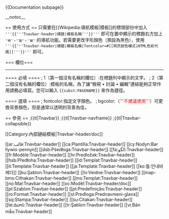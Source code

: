 <noinclude>{{Documentation subpage}}</noinclude>
<!-- 在以下編輯模板的說明文件內容 -->__notoc__

== 使用方式 ==
只需要在[{Wikipedia:導航模板|模板]]的標頭部份中加入 <code>'''<nowiki>{{</nowiki>'''Tnavbar-header|標題|模板名稱'''<nowiki>}}</nowiki>'''</code> 即可在置中顯示的標題右方加上 <span style="font-size:xx-small;">'''檢''' • '''論''' • '''編'''</span> 的導航功能。若需要更改字形顏色（預設為黑色），使用 <code>'''<nowiki>{{</nowiki>'''Tnavbar-header|標題|模板名稱|fontcolor=#[[网页颜色模式|HTML色彩代碼]]'''<nowiki>}}</nowiki>'''</code> 即可。

=== 欄位===
<hr/>
==== 必填 ====
; 1（第一個沒有名稱的欄位）:在標題列中顯示的文字。
; 2（第二個沒有名稱的欄位）:模板的名稱，為了讓“<span style="white-space:nowrap;">檢視 • 討論 • 編輯</span>”連結能夠正常作用請務必填寫。您可以輸入 <code><nowiki>{{subst:PAGENAME}}</nowiki></code> 來作為捷徑。

==== 選填 ====
; fontcolor:指定文字顏色。
; bgcolor:（<span style="color: red;">'''不建議使用'''</span>）可更換背景顏色，但是通常以透明的背景為佳。
<!-- 
=== 編輯者請注意 ===
這個模板在<span class="plainlinks">[http://zh.wikipedia.org/w/index.php?title=Special:Whatlinkshere/Template:Tnavbar-header&limit=2000&from=0 許多頁面]中被使用</span>；因此在進行修改時請特別小心。 -->

== 參見 ==
;{{tl|Tnavbar}}
;{{tl|Tnavbar-navframe}}
;{{tl|Tnavbar-collapsible}}

<includeonly>
<!-- 在以下加入頁面分類 -->
[[Category:內部鏈結模板|Tnavbar-header/doc]]

<!-- 在以下加入跨語言連結 -->
[[ar:قالب:Tnavbar-header]]
[[ca:Plantilla:Tnavbar-header]]
[[cy:Nodyn:Bar llywio-pennyn]]
[[dsb:Pśedłoga:Tnavbar-header]]
[[fa:الگو:Tnavbar-header]]
[[fr:Modèle:Tnavbar-header]]
[[hr:Predložak:Tnavbar-header]]
[[hsb:Předłoha:Tnavbar-header]]
[[id:Templat:Tnavbar-header]]
[[it:Template:Tnavbar-header]]
[[ja:Template:Tnavbar-header]]
[[ko:틀:안내바 헤더]]
[[ku:Şablon:Tnavbar-header]]
[[lv:Veidne:Tnavbar-header]]
[[map-bms:Cithakan:Tnavbar-header]]
[[ms:Templat:Tnavbar-header]]
[[no:Mal:Tnavbar-header]]
[[oc:Modèl:Tnavbar-header/doc]]
[[pl:Szablon:Tnavbar-header]]
[[pt:Predefinição:Tnavbar-header]]
[[ro:Format:Tnavbar-header]]
[[sl:Predloga:Prednavmeni-glava]]
[[sq:Stampa:Tnavbar-header]]
[[su:Citakan:Tnavbar-header]]
[[te:మూస:Tnavbar-header]]
[[tr:Şablon:Tnavbar-header]]
[[vi:Bản mẫu:Tnavbar-header]]
</includeonly>